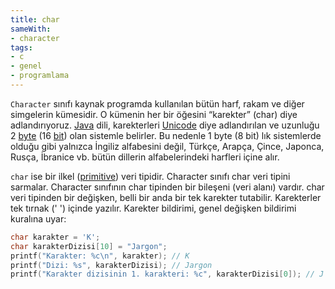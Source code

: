 ```yaml
---
title: char
sameWith:
- character
tags:
- c
- genel
- programlama
---
```


`Character` sınıfı  kaynak programda kullanılan bütün harf, rakam ve diğer simgelerin kümesidir. O kümenin her bir öğesini “karekter” (char) diye adlandırıyoruz. [Java](/k/java) dili, karekterleri [Unicode](/unicode) diye adlandırılan ve uzunluğu 2 [byte](/byte) (16 [bit](/bit)) olan sistemle belirler. Bu nedenle 1 byte (8 bit) lık sistemlerde olduğu gibi yalnızca İngiliz alfabesini değil, Türkçe, Arapça, Çince, Japonca, Rusça, İbranice vb. bütün dillerin alfabelerindeki harfleri içine alır.

`char` ise bir ilkel ([primitive](/primitive)) veri tipidir. Character sınıfı char veri tipini sarmalar. Character sınıfının char tipinden bir bileşeni (veri alanı) vardır. char veri tipinden bir değişken, belli bir anda bir tek karekter tutabilir. Karekterler tek tırnak (' ') içinde yazılır. Karekter bildirimi, genel değişken bildirimi kuralına uyar:

```c
char karakter = 'K';
char karakterDizisi[10] = "Jargon";
printf("Karakter: %c\n", karakter); // K
printf("Dizi: %s", karakterDizisi); // Jargon
printf("Karakter dizisinin 1. karakteri: %c", karakterDizisi[0]); // J
```

